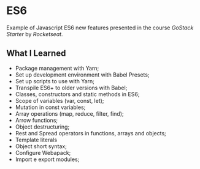 # ES6
 Example of Javascript ES6 new features presented in the course *GoStack Starter* by *Rocketseat*.

## What I Learned 
- Package management with Yarn;
- Set up development environment with Babel Presets;
- Set up scripts to use with Yarn;
- Transpile ES6+ to older versions with Babel;
- Classes, constructors and static methods in ES6;
- Scope of variables (var, const, let);
- Mutation in const variables;
- Array operations (map, reduce, filter, find);
- Arrow functions;
- Object destructuring;
- Rest and Spread operators in functions, arrays and objects;
- Template literals
- Object short syntax;
- Configure Webapack;
- Import e export modules;